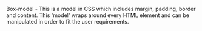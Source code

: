 Box-model - This is a model in CSS which includes margin, padding, border and
            content. This 'model' wraps around every HTML element and can be
            manipulated in order to fit the user requirements.
